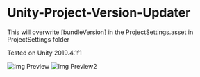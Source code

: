 # Unity-Project-Version-Updater
This will overwrite [bundleVersion] in the ProjectSettings.asset in ProjectSettings folder

Tested on Unity 2019.4.1f1

![Img Preview](https://gu5txg.bn.files.1drv.com/y4m2K27VK3acTsNmu-VVrdCE5sTfjHEJ31hMuBTh9cQ1un9p4TthM_uT2YWNp1Sdf-HrSAhW1E6q9L9ZaQBapYMrqlmYuoQBqWPSsSO9gZ9vovZ3u_9CLD6nWUWhNB_YSrbmtf7xR_hKHV1yBjHWUZLlSxyUWYazG5iMEJlsVPdqnM0mpO4N6L5nbMflZH6HX4VyLbWhHCH-HyYfBSmn8QxjA?width=1920&height=1080&cropmode=none)
![Img Preview2](https://gu56xg.bn.files.1drv.com/y4mlC0ZJ-O0LFsmwXNq7Pf-XMb7Vong6JCMIyzUHPsVwoLYAXDcqbchDY4GZwYww-5q6lM-Ff8IVNCLqbh7iizMcuz-xODMJClagonLa0fTLplGNGlvdJHSnn2QPaMbgJAluZZ2vqAfugGaUs8oR_cst810D4D7SYqqarqK0qhpfpiUnUCX5Di3ym9Du59AnbojCUwZyynifE7EJyuvxoKWxQ?width=1920&height=1080&cropmode=none)

